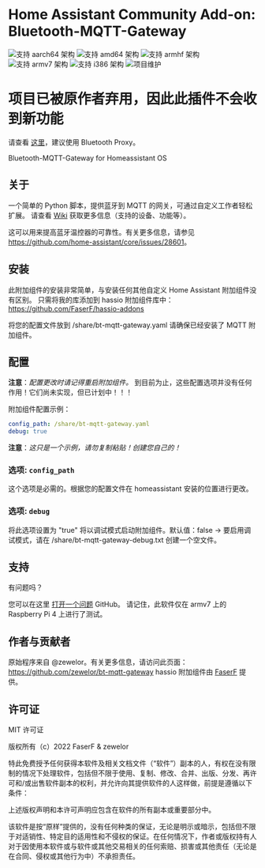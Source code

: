 # Home Assistant Community Add-on: Bluetooth-MQTT-Gateway
![支持 aarch64 架构][aarch64-shield] ![支持 amd64 架构][amd64-shield] ![支持 armhf 架构][armhf-shield] ![支持 armv7 架构][armv7-shield] ![支持 i386 架构][i386-shield]
![项目维护][maintenance-shield]

# 项目已被原作者弃用，因此此插件不会收到新功能
请查看 [这里](https://github.com/zewelor/bt-mqtt-gateway)，建议使用 Bluetooth Proxy。

Bluetooth-MQTT-Gateway for Homeassistant OS

## 关于

一个简单的 Python 脚本，提供蓝牙到 MQTT 的网关，可通过自定义工作者轻松扩展。
请查看 [Wiki](https://github.com/zewelor/bt-mqtt-gateway/wiki) 获取更多信息（支持的设备、功能等）。

这可以用来提高蓝牙温控器的可靠性。有关更多信息，请参见 <https://github.com/home-assistant/core/issues/28601>。

## 安装

此附加组件的安装非常简单，与安装任何其他自定义 Home Assistant 附加组件没有区别。
只需将我的库添加到 hassio 附加组件库中： <https://github.com/FaserF/hassio-addons>

将您的配置文件放到 /share/bt-mqtt-gateway.yaml
请确保已经安装了 MQTT 附加组件。

## 配置

**注意**：_配置更改时请记得重启附加组件。_
到目前为止，这些配置选项并没有任何作用！它们尚未实现，但已计划中！！！

附加组件配置示例：

```yaml
config_path: /share/bt-mqtt-gateway.yaml
debug: true
```

**注意**：_这只是一个示例，请勿复制粘贴！创建您自己的！_

### 选项: `config_path`

这个选项是必需的。根据您的配置文件在 homeassistant 安装的位置进行更改。

### 选项: `debug`

将此选项设置为 "true" 将以调试模式启动附加组件。默认值：false
-> 要启用调试模式，请在 /share/bt-mqtt-gateway-debug.txt 创建一个空文件。

## 支持

有问题吗？

您可以在这里 [打开一个问题][issue] GitHub。
请记住，此软件仅在 armv7 上的 Raspberry Pi 4 上进行了测试。

## 作者与贡献者

原始程序来自 @zewelor。有关更多信息，请访问此页面： <https://github.com/zewelor/bt-mqtt-gateway>
hassio 附加组件由 [FaserF] 提供。

## 许可证

MIT 许可证

版权所有（c）2022 FaserF & zewelor

特此免费授予任何获得本软件及相关文档文件（“软件”）副本的人，有权在没有限制的情况下处理软件，包括但不限于使用、复制、修改、合并、出版、分发、再许可和/或出售软件副本的权利，并允许向其提供软件的人这样做，前提是遵循以下条件：

上述版权声明和本许可声明应包含在软件的所有副本或重要部分中。

该软件是按“原样”提供的，没有任何种类的保证，无论是明示或暗示，包括但不限于对适销性、特定目的适用性和不侵权的保证。在任何情况下，作者或版权持有人对于因使用本软件或与软件或其他交易相关的任何索赔、损害或其他责任（无论是在合同、侵权或其他行为中）不承担责任。

[aarch64-shield]: https://img.shields.io/badge/aarch64-yes-green.svg
[amd64-shield]: https://img.shields.io/badge/amd64-yes-green.svg
[armhf-shield]: https://img.shields.io/badge/armhf-yes-green.svg
[armv7-shield]: https://img.shields.io/badge/armv7-yes-green.svg
[FaserF]: https://github.com/FaserF/
[i386-shield]: https://img.shields.io/badge/i386-yes-green.svg
[issue]: https://github.com/FaserF/hassio-addons/issues
[maintenance-shield]: https://img.shields.io/maintenance/no/2024.svg